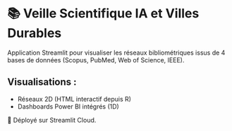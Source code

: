 # 📚 Veille Scientifique IA et Villes Durables

Application Streamlit pour visualiser les réseaux bibliométriques issus de 4 bases de données (Scopus, PubMed, Web of Science, IEEE).

## Visualisations :
- Réseaux 2D (HTML interactif depuis R)
- Dashboards Power BI intégrés (1D)

🔗 Déployé sur Streamlit Cloud.

